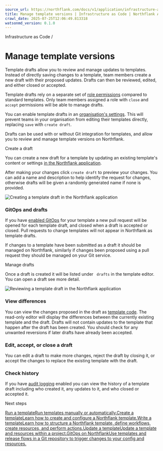 ```yaml
---
source_url: https://northflank.com/docs/v1/application/infrastructure-as-code/manage-template-versions
title: Manage template versions | Infrastructure as Code | Northflank Application docs
crawl_date: 2025-07-25T12:06:49.813318
watsonmd_version: 0.1.0
---
```


Infrastructure as Code / 

# Manage template versions

Template drafts allow you to review and manage updates to templates. Instead of directly saving changes to a template, team members create a new draft with their proposed updates. Drafts can then be reviewed, edited, and either closed or accepted.

Template drafts rely on a separate set of [role permissions](../secure/use-role-based-access-control) compared to standard templates. Only team members assigned a role with `close` and `accept` permissions will be able to manage drafts.

You can enable template drafts in an [organisation's settings](../collaborate/manage-an-organisation). This will prevent teams in your organisation from editing their templates directly, replacing `save` with `create draft`.

Drafts can be used with or without Git integration for templates, and allow you to review and manage template versions on Northflank.

Create a draft

You can create a new draft for a template by updating an existing template's content or settings [in the Northflank application](create-a-template).

After making your changes click `create draft` to preview your changes. You can add a name and description to help identify the request for changes, otherwise drafts will be given a randomly generated name if none is provided.

![Creating a template draft in the Northflank application](https://assets.northflank.com/documentation/v1/application/infrastructure-as-code/manage-template-versions/create-template-draft.png)

### GitOps and drafts

If you have [enabled GitOps](gitops-on-northflank) for your template a new pull request will be opened for each template draft, and closed when a draft is accepted or closed. Pull requests to change templates will not appear in Northflank as template drafts.

If changes to a template have been submitted as a draft it should be managed on Northflank, similarly if changes been proposed using a pull request they should be managed on your Git service.

Manage drafts

Once a draft is created it will be listed under ` drafts` in the template editor. You can open a draft see more detail.

![Reviewing a template draft in the Northflank application](https://assets.northflank.com/documentation/v1/application/infrastructure-as-code/manage-template-versions/review-template-draft.png)

### View differences

You can view the changes proposed in the draft as [template code](write-a-template). The read-only editor will display the differences between the currently existing template and the draft. Drafts will not contain updates to the template that happen after the draft has been created. You should check for any unwanted reversions if later drafts have already been accepted.

### Edit, accept, or close a draft

You can edit a draft to make more changes, reject the draft by closing it, or accept the changes to replace the existing template with the draft.

### Check history

If you have [audit logging](../observe/audit-logs) enabled you can view the history of a template draft including who created it, any updates to it, and who closed or accepted it.

Next steps

[Run a templateRun templates manually or automatically.](/docs/v1/application/infrastructure-as-code/run-a-template)[Create a templateLearn how to create and configure a Northflank template.](/docs/v1/application/infrastructure-as-code/create-a-template)[Write a templateLearn how to structure a Northflank template, define workflows, create resources, and perform actions.](/docs/v1/application/infrastructure-as-code/write-a-template)[Update a templateUpdate a template and resources within a project.](/docs/v1/application/infrastructure-as-code/run-a-template#update-a-template)[GitOps on NorthflankUse templates and release flows in a Git repository to trigger changes to your config and resources.](/docs/v1/application/infrastructure-as-code/gitops-on-northflank)
